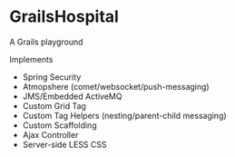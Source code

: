 GrailsHospital
==============

A Grails playground

Implements
- Spring Security
- Atmopshere (comet/websocket/push-messaging)
- JMS/Embedded ActiveMQ
- Custom Grid Tag
- Custom Tag Helpers (nesting/parent-child messaging)
- Custom Scaffolding
- Ajax Controller
- Server-side LESS CSS